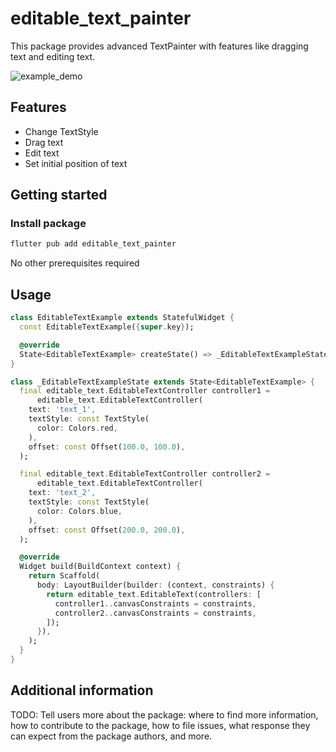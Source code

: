 # editable_text_painter
This package provides advanced TextPainter with features like dragging text and editing text.

![example_demo](https://github.com/swimmingkiim/editable_text_painter/blob/main/screenshots/example_demo.gif?raw=true)

## Features

- Change TextStyle
- Drag text
- Edit text
- Set initial position of text

## Getting started

### Install package
```bash
flutter pub add editable_text_painter
```

No other prerequisites required

## Usage

```dart
class EditableTextExample extends StatefulWidget {
  const EditableTextExample({super.key});

  @override
  State<EditableTextExample> createState() => _EditableTextExampleState();
}

class _EditableTextExampleState extends State<EditableTextExample> {
  final editable_text.EditableTextController controller1 =
      editable_text.EditableTextController(
    text: 'text_1',
    textStyle: const TextStyle(
      color: Colors.red,
    ),
    offset: const Offset(100.0, 100.0),
  );

  final editable_text.EditableTextController controller2 =
      editable_text.EditableTextController(
    text: 'text_2',
    textStyle: const TextStyle(
      color: Colors.blue,
    ),
    offset: const Offset(200.0, 200.0),
  );

  @override
  Widget build(BuildContext context) {
    return Scaffold(
      body: LayoutBuilder(builder: (context, constraints) {
        return editable_text.EditableText(controllers: [
          controller1..canvasConstraints = constraints,
          controller2..canvasConstraints = constraints,
        ]);
      }),
    );
  }
}

```

## Additional information

TODO: Tell users more about the package: where to find more information, how to
contribute to the package, how to file issues, what response they can expect
from the package authors, and more.
